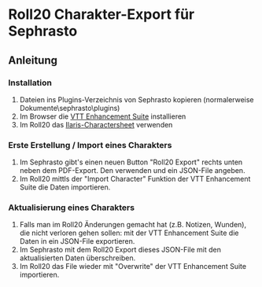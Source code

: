 # Roll20 Charakter-Export für Sephrasto

## Anleitung

### Installation
1. Dateien ins Plugins-Verzeichnis von Sephrasto kopieren (normalerweise Dokumente\sephrasto\plugins)
1. Im Browser die [VTT Enhancement Suite](https://justas-d.github.io/roll20-enhancement-suite/) installieren
1. Im Roll20 das [Ilaris-Charactersheet](https://dsaforum.de/viewtopic.php?f=180&t=53410) verwenden

### Erste Erstellung / Import eines Charakters
1. Im Sephrasto gibt's einen neuen Button "Roll20 Export" rechts unten neben dem PDF-Export. Den verwenden und ein JSON-File angeben.
1. Im Roll20 mittls der "Import Character" Funktion der VTT Enhancement Suite die Daten importieren.

### Aktualisierung eines Charakters

1. Falls man im Roll20 Änderungen gemacht hat (z.B. Notizen, Wunden), die nicht verloren gehen sollen: mit der VTT Enhancement Suite die Daten in ein JSON-File exportieren.
1. Im Sephrasto mit dem Roll20 Export dieses JSON-File mit den aktualisierten Daten überschreiben.
1. Im Roll20 das File wieder mit "Overwrite" der VTT Enhancement Suite importieren.

